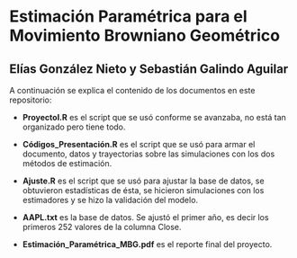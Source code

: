 # Estimación Paramétrica para el Movimiento Browniano Geométrico
## Elías González Nieto y Sebastián Galindo Aguilar

A continuación se explica el contenido de los documentos en este repositorio: 

* **ProyectoI.R** es el script que se usó conforme se avanzaba, no está tan organizado pero tiene todo. 

* **Códigos_Presentación.R** es el script que se usó para armar el documento, datos y trayectorias sobre las simulaciones con los dos métodos de estimación. 

* **Ajuste.R** es el script que se usó para ajustar la base de datos, se obtuvieron estadísticas de ésta, se hicieron simulaciones con los estimadores y se hizo la validación del modelo. 

* **AAPL.txt** es la base de datos. Se ajustó el primer año, es decir los primeros 252 valores de la columna Close.

* **Estimación_Paramétrica_MBG.pdf** es el reporte final del proyecto.
